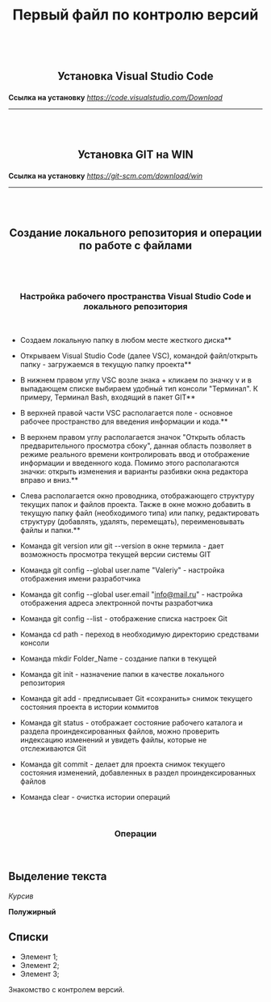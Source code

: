  # <p style="text-align: center;"> Первый файл по контролю версий</p>

<br><br>

## <p style="text-align: center;"> Установка Visual Studio Code </p>

**Ссылка на установку** *https://code.visualstudio.com/Download*

***

<br><br>

## <p style="text-align: center;"> Установка GIT на WIN </p>

**Ссылка на установку** *https://git-scm.com/download/win*

***
<br><br>


## <p style="text-align: center;"> Создание локального репозитория и операции по работе с файлами </p>

<br><br>

### <p style="text-align: center;"> Настройка рабочего пространства Visual Studio Code и локального репозитория</p>

<br>

* Создаем локальную папку в любом месте жесткого диска**

* Открываем Visual Studio Code (далее VSC), командой файл/открыть папку - загружаемся в текущую папку проекта**

* В нижнем правом углу VSC возле знака + кликаем по значку v и в выпадающем списке выбираем удобный тип консоли "Терминал". К примеру, Терминал Bash, входящий в пакет GIT** 

* В верхней правой части VSC располагается поле - основное рабочее пространство для введения информации и кода.** 

* В верхнем правом углу располагается значок "Открыть область предварительного просмотра сбоку", данная область позволяет в режиме реального времени контролировать ввод и отображение информации и введенного кода. Помимо этого располагаются значки: открыть изменения и варианты разбивки окна редактора вправо и вниз.**

* Слева располагается окно проводника, отображающего структуру текущих папок и файлов проекта. Также в окне можно добавить в текущую папку файл (необходимого типа) или папку, редактировать структуру (добавлять, удалять, перемещать), переименовывать файлы и папки.**


* Команда git version или git --version в окне термила - дает возможность просмотра текущей версии системы GIT

* Команда git config --global user.name "Valeriy" - настройка отображения имени разработчика

* Команда git config --global user.email "info@mail.ru" - настройка отображения адреса электронной почты разработчика

* Команда git config --list - отображение списка настроек Git

* Команда cd path - переход в необходимую директорию средствами консоли

* Команда mkdir Folder_Name - создание папки в текущей

* Команда git init - назначение папки в качестве локального репозитория

* Команда git add - предписывает Git «сохранить» снимок текущего состояния проекта в истории коммитов

* Команда git status - отображает состояние рабочего каталога и раздела проиндексированных файлов, можно проверить индексацию изменений и увидеть файлы, которые не отслеживаются Git 

* Команда git commit - делает для проекта снимок текущего состояния изменений, добавленных в раздел проиндексированных файлов

* Команда clear - очистка истории операций

<br>

### <p style="text-align: center;"> Операции </p>

<br>



## Выделение текста

*Курсив*

**Полужирный**

## Списки

* Элемент 1;
* Элемент 2;
* Элемент 3;

Знакомство с контролем версий.